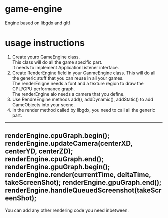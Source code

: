# game-engine

Engine based on libgdx and gltf

# usage instructions

1. Create youro GameEngine class.<br>
   This class will do all the game specific part.<br>
   It needs to implement ApplicationListener interface.<br>
2. Create RenderEngine<GameEngine> field in your GanmeEngine class.
   This will do all the generic stuff that you can reuse in all your games.<br>
   The renderEnigne needs a font and a texture region to draw the CPU/GPU performance graph.<br>
   The renderEngine alo needs a camera that you define.<br>
3. Use RendreEngine methods add(), addDynamic(), addStatic() to add GameObjects into your scene.
3. In the render method called by libgdx, you need to call all the generic part.

---
renderEngine.cpuGraph.begin();
renderEngine.updateCamera(centerXD, centerYD, centerZD);
renderEngine.cpuGraph.end();
renderEngine.gpuGraph.begin();
renderEngine.render(currentTime, deltaTime, takeScreenShot);
renderEngine.gpuGraph.end();
renderEngine.handleQueuedScreenshot(takeScreenShot);
---

You can add any other rendering code you need inbetween.
